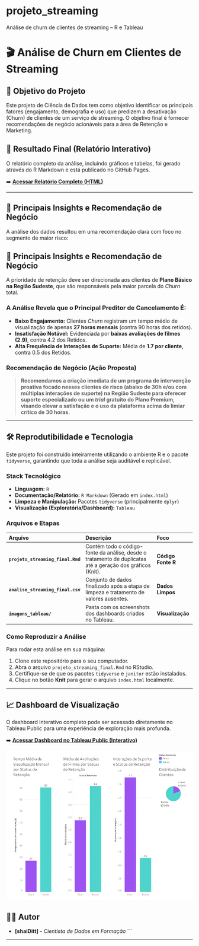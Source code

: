 # projeto_streaming
Análise de churn de clientes de streaming – R e Tableau
# 🎬 Análise de Churn em Clientes de Streaming

## 🎯 Objetivo do Projeto

Este projeto de Ciência de Dados tem como objetivo identificar os principais fatores (engajamento, demografia e uso) que predizem a desativação (Churn) de clientes de um serviço de streaming. O objetivo final é fornecer recomendações de negócio acionáveis para a área de Retenção e Marketing.

## 🔗 Resultado Final (Relatório Interativo)

O relatório completo da análise, incluindo gráficos e tabelas, foi gerado através do R Markdown e está publicado no GitHub Pages.

➡️ **[Acessar Relatório Completo (HTML)](https://shaiditt.github.io/projeto_streaming/)**

---

## 🔑 Principais Insights e Recomendação de Negócio

A análise dos dados resultou em uma recomendação clara com foco no segmento de maior risco:

## 🔑 Principais Insights e Recomendação de Negócio

A prioridade de retenção deve ser direcionada aos clientes de **Plano Básico na Região Sudeste**, que são responsáveis pela maior parcela do *Churn* total.

### A Análise Revela que o Principal Preditor de Cancelamento É:

* **Baixo Engajamento:** Clientes *Churn* registram um tempo médio de visualização de apenas **27 horas mensais** (contra 90 horas dos retidos).
* **Insatisfação Notável:** Evidenciada por **baixas avaliações de filmes (2.9)**, contra 4.2 dos Retidos.
* **Alta Frequência de Interações de Suporte:** Média de **1.7 por cliente**, contra 0.5 dos Retidos.

### Recomendação de Negócio (Ação Proposta)

> **Recomendamos a criação imediata de um programa de intervenção proativa focado nesses clientes de risco (abaixo de 30h e/ou com múltiplas interações de suporte) na Região Sudeste para oferecer suporte especializado ou um *trial* gratuito do Plano Premium, visando elevar a satisfação e o uso da plataforma acima do limiar crítico de 30 horas.**

---

## 🛠 Reprodutibilidade e Tecnologia

Este projeto foi construído inteiramente utilizando o ambiente R e o pacote `tidyverse`, garantindo que toda a análise seja auditável e replicável.

### Stack Tecnológico
* **Linguagem:** `R`
* **Documentação/Relatório:** `R Markdown` (Gerado em `index.html`)
* **Limpeza e Manipulação:** Pacotes `tidyverse` (principalmente `dplyr`)
* **Visualização (Exploratória/Dashboard):** `Tableau`

### Arquivos e Etapas
| Arquivo | Descrição | Foco |
| :--- | :--- | :--- |
| **`projeto_streaming_final.Rmd`** | Contém todo o código-fonte da análise, desde o tratamento de duplicatas até a geração dos gráficos (Knit). | **Código Fonte R** |
| **`analise_streaming_final.csv`** | Conjunto de dados finalizado após a etapa de limpeza e tratamento de valores ausentes. | **Dados Limpos** |
| **`imagens_tableau/`** | Pasta com os screenshots dos dashboards criados no Tableau. | **Visualização** |

### Como Reproduzir a Análise

Para rodar esta análise em sua máquina:

1.  Clone este repositório para o seu computador.
2.  Abra o arquivo `projeto_streaming_final.Rmd` no RStudio.
3.  Certifique-se de que os pacotes `tidyverse` e `janitor` estão instalados.
4.  Clique no botão **Knit** para gerar o arquivo `index.html` localmente.

---

## 📈 Dashboard de Visualização

O dashboard interativo completo pode ser acessado diretamente no Tableau Public para uma experiência de exploração mais profunda.

➡️ **[Acessar Dashboard no Tableau Public (Interativo)](https://public.tableau.com/app/profile/shaini.dittberner/viz/AnlisedeEngajamentoeRotatividadeChurndeClientesemumaPlataformadeStreaming/Dashboard1)**

![Dashboard de Comparação de Engajamento e Frustração](imagens_tableau/Dashboard_1_streaming.png)

## 🧑‍💻 Autor

* **[shaiDitt]** - *Cientista de Dados em Formação* ```

---

